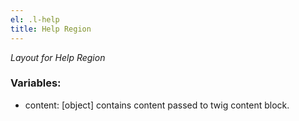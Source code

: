 ```yaml
---
el: .l-help
title: Help Region
---
```


_Layout for Help Region_

### Variables:

- content: [object] contains content passed to twig content block.
